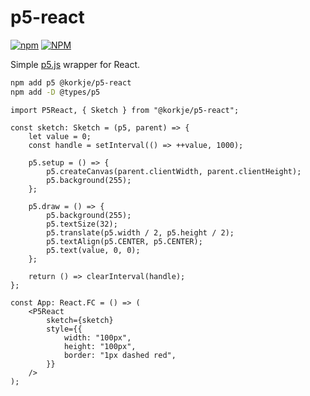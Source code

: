 # p5-react

[![npm](https://img.shields.io/npm/v/@korkje/p5-react)](https://www.npmjs.com/package/@korkje/p5-react)
[![NPM](https://img.shields.io/github/license/korkje/p5-react)](license.md)

Simple [p5.js](https://p5js.org) wrapper for React.

```bash
npm add p5 @korkje/p5-react
npm add -D @types/p5
```

```tsx
import P5React, { Sketch } from "@korkje/p5-react";

const sketch: Sketch = (p5, parent) => {
    let value = 0;
    const handle = setInterval(() => ++value, 1000);

    p5.setup = () => {
        p5.createCanvas(parent.clientWidth, parent.clientHeight);
        p5.background(255);
    };

    p5.draw = () => {
        p5.background(255);
        p5.textSize(32);
        p5.translate(p5.width / 2, p5.height / 2);
        p5.textAlign(p5.CENTER, p5.CENTER);
        p5.text(value, 0, 0);
    };

    return () => clearInterval(handle);
};

const App: React.FC = () => (
    <P5React
        sketch={sketch}
        style={{
            width: "100px",
            height: "100px",
            border: "1px dashed red",
        }}
    />
);
```
